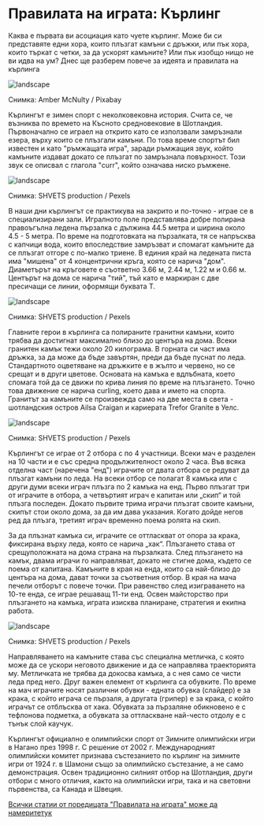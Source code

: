 # Правилата на играта: Кърлинг

Каква е първата ви асоциация като чуете кърлинг. Може би си представяте едни хора, които плъзгат камъни с дръжки, или пък хора, които търкат с четки, за да ускорят камъните? Или пък изобщо нищо не ви идва на ум? Днес ще разберем повече за идеята и правилата на кърлинга

![landscape](https://cdn.pixabay.com/photo/2015/08/10/12/31/curling-882649_1280.jpg)

<p class='caption'>Снимка: Amber McNulty / Pixabay<p>

Кърлингът е зимен спорт с неколковековна история. Счита се, че възниква по времето на Късното средновековие в Шотландия. Първоначално се играел на открито като се използвали замръзнали езера, върху които се плъзгали камъни. По това време спортът бил известен и като "ръмжащата игра", заради ръмжащия звук, който камъните издават докато се плъзгат по замръзнала повърхност. Този звук се описвал с глагола "curr", който означава ниско ръмжене.

![landscape](https://images.pexels.com/photos/7544437/pexels-photo-7544437.jpeg?auto=compress&cs=tinysrgb&w=1260&h=750&dpr=1)

<p class='caption'>Снимка: SHVETS production / Pexels<p>

В наши дни кърлингът се практикува на закрито и по-точно - играе се в специализирани зали. Игралното поле представлява добре полирана правоъгълна ледена пързалка с дължина 44.5 метра и ширина около 4.5 - 5 метра. По време на подготовката на пързалката, тя се напръсква с капчици вода, които впоследствие замръзват и спомагат камъните да се плъзгат отгоре с по-малко триене. В единия край на ледената писта има "мишена" от 4 концентрични кръга, която се нарича "дом". Диаметърът на кръговете е съответно 3.66 м, 2.44 м, 1.22 м и 0.66 м. Центърът на дома се нарича "тий", тъй като е маркиран с две пресичащи се линии, оформящи буквата Т.

![landscape](https://images.pexels.com/photos/7544288/pexels-photo-7544288.jpeg?auto=compress&cs=tinysrgb&w=1260&h=750&dpr=1)

<p class='caption'>Снимка: SHVETS production / Pexels<p>

Главните герои в кърлинга са полираните гранитни камъни, които трябва да достигнат максимално близо до центъра на дома. Всеки гранитен камък тежи около 20 килограма. В горната си част има дръжка, за да може да бъде завъртян, преди да бъде пуснат по леда. Стандартното оцветяване на дръжките е в жълто и червено, но се срещат и в други цветове. Основата на камъка е вдлъбната, което спомага той да се движи по крива линия по време на плъзгането. Точно това движение се нарича curling, което дава и името на спорта. Гранитът за камъните се произвежда само на две места в света - шотландския остров Ailsa Craigan и кариерата Trefor Granite в Уелс.

![landscape](https://images.pexels.com/photos/7544300/pexels-photo-7544300.jpeg?auto=compress&cs=tinysrgb&w=1260&h=750&dpr=1)

<p class='caption'>Снимка: SHVETS production / Pexels<p>

Кърлингът се играе от 2 отбора с по 4 участници. Всеки мач е разделен на 10 части и е със средна продължителност около 2 часа. Във всяка отделна част (наречена "енд") играчите от двата отбора се редуват да плъзгат камъни по леда. На всеки отбор се полагат 8 камъка или с други думи всеки играч плъзга по 2 камъка на енд. Първо плъзгат три от играчите в отбора, а четвъртият играч е капитан или „скип“ и той плъзга последен. Докато първите трима играчи плъзгат своите камъни, скипът стои около дома, за да им дава указания. Когато дойде негов ред да плъзга, третият играч временно поема ролята на скип. 

За да плъзнат камъка си, играчите се оттласкват от опора за крака, фиксирана върху леда, която се нарича „хак“. Плъзгането става от срещуположната на дома страна на пързалката. След плъзгането на камък, двама играчи го направляват, докато не стигне дома, където се поема от капитана. Камъните в края на енда, които са най-близо до центъра на дома, дават точки за съответния отбор. В края на мача печели отборът с повече точки. При равенство след изиграването на 10-те енда, се играе решаващ 11-ти енд. Освен майсторство при плъзгането на камъка, играта изисква планиране, стратегия и екипна работа.

![landscape](https://images.pexels.com/photos/7544384/pexels-photo-7544384.jpeg?auto=compress&cs=tinysrgb&w=1260&h=750&dpr=1)

<p class='caption'>Снимка: SHVETS production / Pexels<p>

Направляването на камъните става със специална метличка, с която може да се ускори неговото движение и да се направлява траекторията му. Метличката не трябва да докосва камъка, а с нея само се чисти леда пред него. Друг важен елемент от кърлинга са обувките. По време на мач играчите носят различни обувки - едната обувка (слайдер) е за крака, с който играча се пързаля, а другата (грипер) е за крака, с който играчът се отблъсква от хака. Обувката за пързаляне обикновено е с тефлонова подметка, а обувката за оттласкване най-често отдолу е с тънък слой каучук.

Кърлингът официално е олимпийски спорт от Зимните олимпийски игри в Нагано през 1998 г. С решение от 2002 г. Международният олимпийски комитет признава състезанието по кърлинг на зимните игри от 1924 г. в Шамони също за олимпийско състезание, а не само демонстрация. Освен традиционно силният отбор на Шотландия, други отбори с много отличия, както на олимпийски игри, така и на световни първенства, са Канада и Швеция.

<span class='markdown-link'>[Всички статии от поредицата "Правилата на играта" може да намерите<span class='markdown-here'>тук</span>](/blog-za-obshta-kultura#/articles/sports)</span>
